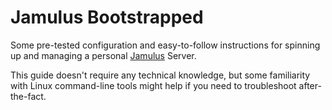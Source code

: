 # Jamulus Bootstrapped

Some pre-tested configuration and easy-to-follow instructions for spinning up and managing a personal [Jamulus](https://jamulus.io/) Server.

This guide doesn't require any technical knowledge, but some familiarity with Linux command-line tools might help if you need to troubleshoot after-the-fact.
